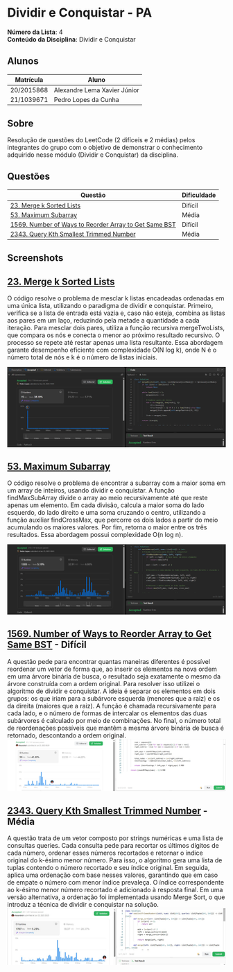 # Dividir e Conquistar - PA

**Número da Lista**: 4<br>
**Conteúdo da Disciplina**: Dividir e Conquistar<br>

## Alunos
|Matrícula | Aluno |
| -- | -- |
| 20/2015868 |  Alexandre Lema Xavier Júnior |
| 21/1039671  |  Pedro Lopes da Cunha |

## Sobre 
Resolução de questões do LeetCode (2 difíceis e 2 médias) pelos integrantes do grupo com o objetivo de demonstrar o conhecimento adquirido nesse módulo (Dividir e Conquistar) da disciplina.

## Questões

|Questão | Dificuldade |
| -- | -- |
| [23. Merge k Sorted Lists](https://leetcode.com/problems/merge-k-sorted-lists/description/) | Difícil |
| [53. Maximum Subarray](https://leetcode.com/problems/maximum-subarray/description/) | Média |
| [1569. Number of Ways to Reorder Array to Get Same BST](https://leetcode.com/problems/number-of-ways-to-reorder-array-to-get-same-bst/description/) |   Difícil |
| [2343. Query Kth Smallest Trimmed Number](https://leetcode.com/problems/query-kth-smallest-trimmed-number/description/) |   Média |

## Screenshots

## [23. Merge k Sorted Lists](https://leetcode.com/problems/merge-k-sorted-lists/description/)
O código resolve o problema de mesclar k listas encadeadas ordenadas em uma única lista, utilizando o paradigma de dividir e conquistar. Primeiro, verifica se a lista de entrada está vazia e, caso não esteja, combina as listas aos pares em um laço, reduzindo pela metade a quantidade a cada iteração. Para mesclar dois pares, utiliza a função recursiva mergeTwoLists, que compara os nós e conecta o menor ao próximo resultado recursivo. O processo se repete até restar apenas uma lista resultante. Essa abordagem garante desempenho eficiente com complexidade O(N log k), onde N é o número total de nós e k é o número de listas iniciais.

![Print da Resolução 23](/Questoes/assets/img23.png)

## [53. Maximum Subarray](https://leetcode.com/problems/maximum-subarray/description/)
O código resolve o problema de encontrar a subarray com a maior soma em um array de inteiros, usando dividir e conquistar. A função findMaxSubArray divide o array ao meio recursivamente até que reste apenas um elemento. Em cada divisão, calcula a maior soma do lado esquerdo, do lado direito e uma soma cruzando o centro, utilizando a função auxiliar findCrossMax, que percorre os dois lados a partir do meio acumulando os maiores valores. Por fim, retorna o maior entre os três resultados. Essa abordagem possui complexidade O(n log n).

![Print da Resolução 53](/Questoes/assets/img53.png)


## [1569. Number of Ways to Reorder Array to Get Same BST](https://leetcode.com/problems/number-of-ways-to-reorder-array-to-get-same-bst/description/) - Difícil
A questão pede para encontrar quantas maneiras diferentes é possível reordenar um vetor de forma que, ao inserir os elementos na nova ordem em uma árvore binária de busca, o resultado seja exatamente o mesmo da árvore construída com a ordem original. Para resolver isso utilizei o algoritmo de dividir e conquistar. A ideia é separar os elementos em dois grupos: os que iriam para a subárvore esquerda (menores que a raiz) e os da direita (maiores que a raiz). A função é chamada recursivamente para cada lado, e o número de formas de intercalar os elementos das duas subárvores é calculado por meio de combinações. No final, o número total de reordenações possíveis que mantêm a mesma árvore binária de busca é retornado, descontando a ordem original.
![Print da Resolução 1569](/Questoes/assets/img1569.jpg)

## [2343. Query Kth Smallest Trimmed Number](https://leetcode.com/problems/query-kth-smallest-trimmed-number/description/) - Média 
A questão trata de um vetor composto por strings numéricas e uma lista de consultas queries. Cada consulta pede para recortar os últimos dígitos de cada número, ordenar esses números recortados e retornar o índice original do k-ésimo menor número. Para isso, o algoritmo gera uma lista de tuplas contendo o número recortado e seu índice original. Em seguida, aplica uma ordenação com base nesses valores, garantindo que em caso de empate o número com menor índice prevaleça. O índice correspondente ao k-ésimo menor número recortado é adicionado à resposta final. Em uma versão alternativa, a ordenação foi implementada usando Merge Sort, o que introduz a técnica de dividir e conquistar na solução.
![Print da Resolução 2343](/Questoes/assets/img2343.jpg)
